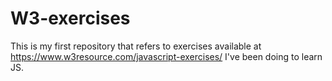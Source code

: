 # W3-exercises

This is my first repository that refers to exercises available at https://www.w3resource.com/javascript-exercises/ I've been doing to learn JS.
